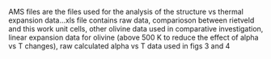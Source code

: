 AMS files are the files used for the analysis of the structure vs thermal expansion
data...xls file contains raw data, comparioson between rietveld and this work unit cells, other olivine data used in comparative investigation, linear expansion data for olivine (above 500 K to reduce the effect of alpha vs T changes), raw calculated alpha vs T data used in figs 3 and 4
